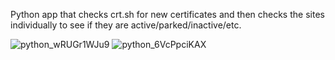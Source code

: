 Python app that checks crt.sh for new certificates and then checks the sites individually to see if they are active/parked/inactive/etc. 

![python_wRUGr1WJu9](https://github.com/user-attachments/assets/310253d7-f0d1-4db0-8f0c-fcaabb4b59b4)
![python_6VcPpciKAX](https://github.com/user-attachments/assets/9bd8b1da-a694-4a8f-9f1e-e0d0b8fe26d5)
